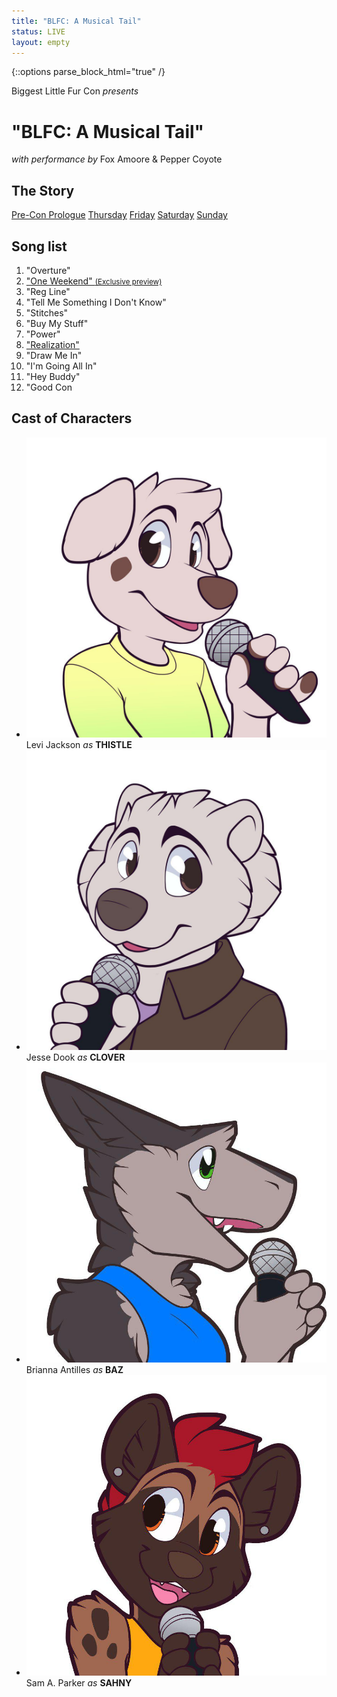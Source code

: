 ```yaml
---
title: "BLFC: A Musical Tail"
status: LIVE
layout: empty
---
```

{::options parse_block_html="true" /}

<div id="titlecard">
Biggest Little Fur Con
<em>presents</em>
<h1>"BLFC: A Musical Tail"</h1>
<em>with performance by</em>
Fox Amoore &amp; Pepper Coyote
</div>



<div id="" class="one-full bg-three textcenter">
<div class="page-wrapper">
<h2>The Story</h2>
<a href="/theme/story-00" class="button">Pre-Con Prologue</a>
<a href="/theme/story-thursday" class="button">Thursday</a>
<a href="/theme/story-friday" class="button">Friday</a>
<a href="/theme/story-saturday" class="button">Saturday</a>
<a href="/theme/story-sunday" class="button">Sunday</a>
</div>
</div>


<div id="card-playlist" class="textcenter one-full bg-two">
<h2>Song list</h2>
<ol>
	<li>"Overture"</li>
	<li><a href="http://www.furaffinity.net/view/26022927/" target="_blank">"One Weekend" <small>(Exclusive preview)</small></a></li>
	<li>"Reg Line"</li>
	<li>"Tell Me Something I Don't Know"</li>
	<li>"Stitches"</li>
	<li>"Buy My Stuff"</li>
	<li>"Power"</li>
	<li><a href="https://www.youtube.com/watch?v=EoKqe4IEDN8" target="_blank">"Realization"</a></li>
	<li>"Draw Me In"</li>
	<li>"I'm Going All In"</li>
	<li>"Hey Buddy"</li>
	<li>"Good Con</li>
</ol>

<div class="clear"></div>
</div>


<div id="card-characters-container" class="one-full bg-four textcenter">
<h2>Cast of Characters</h2>

<ul id="card-characters">
	<li class="one_fourth">
		<img src="/assets/theme/art-thistle.jpg">
		Levi Jackson
		<em>as</em>
		<strong>THISTLE</strong>
	</li>
	<li class="one_fourth">
		<img src="/assets/theme/art-clover.jpg">
		Jesse Dook
		<em>as</em>
		<strong>CLOVER</strong>
	</li>
	<li class="one_fourth">
		<img src="/assets/theme/art-baz.jpg">
		Brianna Antilles
		<em>as</em>
		<strong>BAZ</strong>
	</li>
	<li class="one_fourth">
		<img src="/assets/theme/art-sahny.jpg">
		Sam A. Parker
		<em>as</em>
		<strong>SAHNY</strong>
	</li>
</ul>
<div class="clear"></div>
</div>
